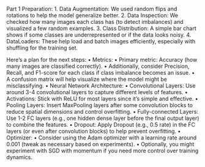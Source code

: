 Part 1 Preparation:
	1.	Data Augmentation: We used random flips and rotations to help the model generalize better.
	2.	Data Inspection: We checked how many images each class has (to detect imbalances) and visualized a few random examples.
	3.	Class Distribution: A simple bar chart shows if some classes are underrepresented or if the data looks noisy.
	4.	DataLoaders: These help load and batch images efficiently, especially with shuffling for the training set.


Here’s a  plan for the next steps:
	•	Metrics:
	    •	Primary metric: Accuracy (how many images are classified correctly).
	    •	Additionally, consider Precision, Recall, and F1-score for each class if class imbalance becomes an issue.
	    •	A confusion matrix will help visualize where the model might be misclassifying.
	•	Neural Network Architecture:
	    •	Convolutional Layers: Use around 3-4 convolutional layers to capture different levels of features.
	    •	Activations: Stick with ReLU for most layers since it’s simple and effective.
	    •	Pooling Layers: Insert MaxPooling layers after some convolution blocks to reduce spatial dimensions and control overfitting.
	    •	Fully-connected Layers: Use 1-2 FC layers (e.g., one hidden dense layer before the final output layer) to combine the features.
	•	Dropout: Apply Dropout (e.g., 0.5 rate) in the FC layers (or even after convolution blocks) to help prevent overfitting.
	•	Optimizer:
	    •	Consider using the Adam optimizer with a learning rate around 0.001 (tweak as necessary based on experiments).
	    •	Optionally, you might experiment with SGD with momentum if you need more control over training dynamics.
